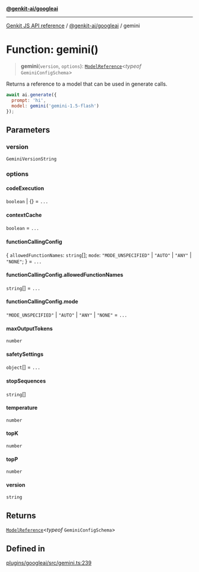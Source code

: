 [**@genkit-ai/googleai**](../README.md)

***

[Genkit JS API reference](../../../README.md) / [@genkit-ai/googleai](../README.md) / gemini

# Function: gemini()

> **gemini**(`version`, `options`): [`ModelReference`](../../../genkit/interfaces/ModelReference.md)\<*typeof* `GeminiConfigSchema`\>

Returns a reference to a model that can be used in generate calls.

```js
await ai.generate({
  prompt: 'hi',
  model: gemini('gemini-1.5-flash')
});
```

## Parameters

### version

`GeminiVersionString`

### options

#### codeExecution

`boolean` \| \{\} = `...`

#### contextCache

`boolean` = `...`

#### functionCallingConfig

\{ `allowedFunctionNames`: `string`[]; `mode`: `"MODE_UNSPECIFIED"` \| `"AUTO"` \| `"ANY"` \| `"NONE"`; \} = `...`

#### functionCallingConfig.allowedFunctionNames

`string`[] = `...`

#### functionCallingConfig.mode

`"MODE_UNSPECIFIED"` \| `"AUTO"` \| `"ANY"` \| `"NONE"` = `...`

#### maxOutputTokens

`number`

#### safetySettings

`object`[] = `...`

#### stopSequences

`string`[]

#### temperature

`number`

#### topK

`number`

#### topP

`number`

#### version

`string`

## Returns

[`ModelReference`](../../../genkit/interfaces/ModelReference.md)\<*typeof* `GeminiConfigSchema`\>

## Defined in

[plugins/googleai/src/gemini.ts:239](https://github.com/firebase/genkit/blob/286538acadb0c266800cfa4edc099546226d5af8/js/plugins/googleai/src/gemini.ts#L239)
